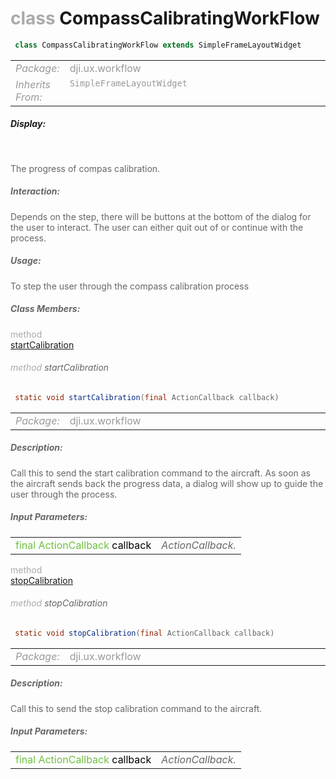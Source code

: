 <div class="article"><h1 ><font color="#AAA">class </font>CompassCalibratingWorkFlow</h1></div>

~~~java
 class CompassCalibratingWorkFlow extends SimpleFrameLayoutWidget 
~~~

<html><table class="table-supportedby"><tr valign="top"><td width=15%><font color="#999"><i>Package:</i></td><td width=85%><font color="#999">dji.ux.workflow</td></tr><tr valign="top"><td width=15%><font color="#999"><i>Inherits From:</i></td><td width=85%><font color="#999"><code>SimpleFrameLayoutWidget</code></td></tr></table></html>



##### Display:

<br style="clear:both" />

<font color="#666">The progress of compas calibration.



##### Interaction:



<font color="#666">Depends on the step, there will be buttons at the bottom of the dialog for the user to interact. The user can either quit out of or continue with the process.



##### Usage:



<font color="#666">To step the user through the compass calibration process



##### Class Members:

<div class="api-row" id="compasscalibratingworkflow_startcalibration"><div class="api-col left"></div><div class="api-col middle" style="color:#AAA">method</div><div class="api-col right"><a class="trigger" href="#compasscalibratingworkflow_startcalibration_inline">startCalibration</a></div></div><div class="inline-doc" id="compasscalibratingworkflow_startcalibration_inline"

><div class="article"><h6 ><font color="#AAA">method </font>startCalibration</h6></div>

~~~java
 static void startCalibration(final ActionCallback callback) 
~~~

<html><table class="table-supportedby"><tr valign="top"><td width=15%><font color="#999"><i>Package:</i></td><td width=85%><font color="#999">dji.ux.workflow</td></tr></table></html>



##### Description:



<font color="#666">Call this to send the start calibration command to the aircraft. As soon as the aircraft sends back the progress data, a dialog will show up to guide the user through the process.



##### Input Parameters:

<html><table class="table-inline-parameters"><tr valign="top"><td><font color="#70BF41">final ActionCallback <font color="#000">callback</td><td><font color="#666"><i>ActionCallback.</i></td></tr></table></html></div>

<div class="api-row" id="compasscalibratingworkflow_stopcalibration"><div class="api-col left"></div><div class="api-col middle" style="color:#AAA">method</div><div class="api-col right"><a class="trigger" href="#compasscalibratingworkflow_stopcalibration_inline">stopCalibration</a></div></div><div class="inline-doc" id="compasscalibratingworkflow_stopcalibration_inline"

><div class="article"><h6 ><font color="#AAA">method </font>stopCalibration</h6></div>

~~~java
 static void stopCalibration(final ActionCallback callback) 
~~~

<html><table class="table-supportedby"><tr valign="top"><td width=15%><font color="#999"><i>Package:</i></td><td width=85%><font color="#999">dji.ux.workflow</td></tr></table></html>



##### Description:



<font color="#666">Call this to send the stop calibration command to the aircraft.



##### Input Parameters:

<html><table class="table-inline-parameters"><tr valign="top"><td><font color="#70BF41">final ActionCallback <font color="#000">callback</td><td><font color="#666"><i>ActionCallback.</i></td></tr></table></html></div>



